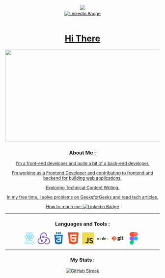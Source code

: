 
<div id="header" align="center">
  <img src="https://media.giphy.com/media/bGgsc5mWoryfgKBx1u/giphy.gif" width="100"/>
  
</div>
<div id="badges" align="center">
<a href="https://www.linkedin.com/in/goryachev/">
<img src="https://img.shields.io/badge/LinkedIn-blue?style=for-the-badge&logo=linkedin&logoColor=white" alt="LinkedIn Badge"/>
</div>

<div align="center">
  <img src="https://komarev.com/ghpvc/?username=tnmrs&style=flat-square&color=blue" alt=""/>
</div>

<h1 align="center">Hi There</h1>
<div align="center">
  <img src="https://media.giphy.com/media/dWesBcTLavkZuG35MI/giphy.gif" width="600" height="300"/>
</div>

<div align="center">
  
  
### About Me : 
  I'm a front-end developer and quite a bit of a back-end developer. 
  

  
 I'm working as a Frontend Developer and contributing to frontend and backend for building web applications.

 Exploring Technical Content Writing.

 In my free time, I solve problems on GeeksforGeeks and read tech articles.

 How to reach me: [![Linkedin Badge](https://img.shields.io/badge/-tnmrs-blue?style=flat&logo=Linkedin&logoColor=white)](https://www.linkedin.com/in/goryachev/)
  
  
  ---

### Languages and Tools :
  
  <div>
  <img src="https://github.com/devicons/devicon/blob/master/icons/react/react-original-wordmark.svg" title="React" alt="React" width="40" height="40"/>&nbsp;
  <img src="https://github.com/devicons/devicon/blob/master/icons/redux/redux-original.svg" title="Redux" alt="Redux " width="40" height="40"/>&nbsp;
  <img src="https://github.com/devicons/devicon/blob/master/icons/css3/css3-plain-wordmark.svg"  title="CSS3" alt="CSS" width="40" height="40"/>&nbsp;
  <img src="https://github.com/devicons/devicon/blob/master/icons/html5/html5-original.svg" title="HTML5" alt="HTML" width="40" height="40"/>&nbsp;
  <img src="https://github.com/devicons/devicon/blob/master/icons/javascript/javascript-original.svg" title="JavaScript" alt="JavaScript" width="40" height="40"/>&nbsp;
  <img src="https://github.com/devicons/devicon/blob/master/icons/nodejs/nodejs-original-wordmark.svg" title="NodeJS" alt="NodeJS" width="40" height="40"/>&nbsp;
  <img src="https://github.com/devicons/devicon/blob/master/icons/git/git-original-wordmark.svg" title="Git" **alt="Git" width="40" height="40"/>
    &nbsp;
    <img src="https://github.com/devicons/devicon/blob/master/icons/figma/figma-original.svg" title="Figma" **alt="Figma" width="40" height="40"/>
     &nbsp;
</div>
  
  ---

### My Stats :
   [![GitHub Streak](http://github-readme-streak-stats.herokuapp.com?user=Tnmrs&theme=ayu-light&border_radius=6&border=B1D4FF)](https://git.io/streak-stats)
  
  

